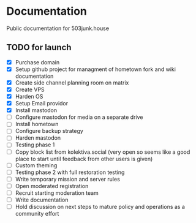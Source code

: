 # Documentation
Public documentation for 503junk.house

## TODO for launch
- [x] Purchase domain
- [x] Setup github project for managment of hometown fork and wiki documentation
- [x] Create side channel planning room on matrix
- [x] Create VPS
- [X] Harden OS
- [X] Setup Email providor
- [X] Install mastodon
- [ ] Configure mastodon for media on a separate drive
- [ ] Install hometown
- [ ] Configure backup strategy
- [ ] Harden mastodon
- [ ] Testing phase 1
- [ ] Copy block list from kolektiva.social (very open so seems like a good place to start until feedback from other users is given)
- [ ] Custom theming
- [ ] Testing phase 2 with full restoration testing
- [ ] Write temporary mission and server rules
- [ ] Open moderated registration
- [ ] Recruit starting moderation team
- [ ] Write documentation
- [ ] Hold discussion on next steps to mature policy and operations as a community effort
